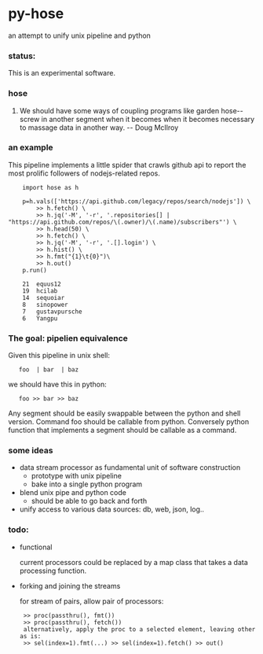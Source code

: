 py-hose
=======

an attempt to unify unix pipeline and python

### status: 
This is an experimental software.

### hose

  1. We should have some ways of coupling programs like
     garden hose--screw in another segment when it becomes when
     it becomes necessary to massage data in another way.
  -- Doug McIlroy

### an example
This pipeline implements a little spider that crawls github api to 
report the most prolific followers of nodejs-related repos.

        import hose as h

        p=h.vals(['https://api.github.com/legacy/repos/search/nodejs']) \
            >> h.fetch() \
            >> h.jq('-M', '-r', '.repositories[] | "https://api.github.com/repos/\(.owner)/\(.name)/subscribers"') \
            >> h.head(50) \
            >> h.fetch() \
            >> h.jq('-M', '-r', '.[].login') \
            >> h.hist() \
            >> h.fmt("{1}\t{0}")\
            >> h.out()
        p.run()

        21	equus12
        19	hcilab
        14	sequoiar
        8	sinopower
        7	gustavpursche
        6	Yangpu

### The goal: pipelien equivalence

Given this pipeline in unix shell:

       foo  | bar  | baz 

we should have this in python:

       foo >> bar >> baz 

Any segment should be easily swappable between the python and shell version.
Command foo should be callable from python. Conversely python function that 
implements a segment should be callable as a command.

### some ideas
* data stream processor as fundamental unit of software construction
  * prototype with unix pipeline
  * bake into a single python program
* blend unix pipe and python code
  * should be able to go back and forth
* unify access to various data sources: db, web, json, log..

### todo:

* functional

  current processors could be replaced by a map class 
  that takes a data processing function.

* forking and joining the streams

  for stream of pairs, allow pair of processors: 

       >> proc(passthru(), fmt())
       >> proc(passthru(), fetch())
       alternatively, apply the proc to a selected element, leaving other as is:
       >> sel(index=1).fmt(...) >> sel(index=1).fetch() >> out()
